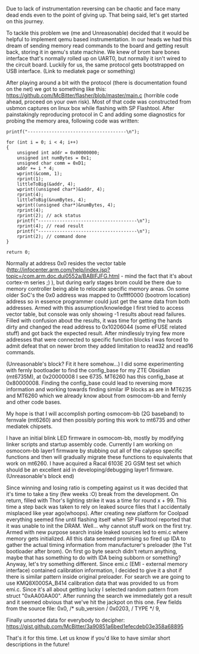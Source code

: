 Due to lack of instrumentation reversing can be chaotic and face many dead ends even to the point of giving up. That being said, let's get started on this journey.

To tackle this problem we (me and Unreasonable) decided that it would be helpful to implement qemu based instrumentation. In our heads we had this dream
of sending memory read commands to the board and getting result back, storing it in qemu's state machine. We knew of brom bare bones interface that's
normally rolled up on UART0, but normally it isn't wired to the circuit board. Luckily for us, the same protocol gets bootstrapped on USB interface. (Link to mediatek page or something)

After playing around a bit with the protocol (there is documentation found on the net) we got to something like this: https://github.com/McBitter/flasher/blob/master/main.c (horrible code ahead, proceed
on your own risk). Most of that code was constructed from usbmon captures on linux box while flashing with SP Flashtool. After painstakingly reproducing protocol in C and adding some diagnostics
for probing the memory area, following code was written:

    printf("-------------------------------------\n");

    for (int i = 0; i < 4; i++)
    {
        unsigned int addr = 0x00000000;
        unsigned int numBytes = 0x1;
        unsigned char comm = 0xD1;
        addr += i * 4;
        wprint(&comm, 1);
        rprint(1);
        littleToBig(&addr, 4);
        wprint((unsigned char*)&addr, 4);
        rprint(4);
        littleToBig(&numBytes, 4);
        wprint((unsigned char*)&numBytes, 4);
        rprint(4);
        rprint(2); // ack status
        printf("-------------------------------------\n");
        rprint(4); // read result
        printf("-------------------------------------\n");
        rprint(2); // command done
    }

    return 0;

Normally at address 0x0 resides the vector table (http://infocenter.arm.com/help/index.jsp?topic=/com.arm.doc.dui0552a/BABIFJFG.html - mind the fact that it's about cortex-m series ;) ),
but during early stages brom could be there due to memory controller being able to relocate specific memory areas. On some older SoC's the 0x0 address was mapped to 0xffff0000 (bootrom location) address so in essence
programmer could just get the same data from both addresses.
Armed with this assumption/knowledge I first tried to access vector table, but console was only showing -1 results about read failures. Filled with confusion about the results, it was time for getting the hands dirty
and changed the read address to 0x10206044 (some eFUSE related stuff) and got back the expected result. After mindlessly trying few more addresses that were connected to specific function blocks I was forced to admit defeat that
on newer brom they added limitation to read32 and read16 commands.

(Unreasonable's block? Fit it here somehow...)
I did some experimenting with fernly bootloader to find the config_base for my ZTE Obsidian (mt6735M), at 0x20000008 I see 6735.
MT6260 has this config_base at 0x80000008. Finding the config_base could lead to reversing more information and working towards finding similar IP blocks as are in MT6235 and MT6260 which
we already know about from osmocom-bb and fernly and other code bases.

My hope is that I will accomplish porting osmocom-bb (2G baseband) to fernvale (mt6260) and then possibly porting this work to mt6735 and other mediatek chipsets.

I have an initial blink LED firmware in osmocom-bb, mostly by modifying linker scripts and startup assembly code.
Currently I am working on osmocom-bb layer1 firmware by stubbing out all of the calypso specific functions and then will gradually migrate these functions to equivalents that work on mt6260.
I have acquired a Racal 6103E 2G GSM test set which should be an excellent aid in developing/debugging layer1 firmware.
(Unreasonable's block end)

Since winning and losing ratio is competing against us it was decided that it's time to take a tiny (few weeks :O) break from the development.
On return, filled with Thor's lighting strike it was a time for round x + 99. This time a step back was taken to rely on leaked source files that I accidentally misplaced like year ago(whoops).
After creating new platform for Coolpad everything seemed fine until flashing itself when SP Flashtool reported that it was unable to init the DRAM. Well... why cannot stuff work on the first try.
Armed with new purpose search inside leaked sources led to emi.c where memory gets initialized. All this data seemed promising so fired up IDA to gather the actual timing information
from manufacturer's preloader (the 1'st bootloader after brom). On first go byte search didn't return anything, maybe that has something to do with IDA being subborn or something? Anyway,
let's try something different.
Since emi.c (EMI - external memory interface) contained calibration information, I decided to give it a shot if there is similar pattern inside original preloader. For search we are going to use
KMQ8X000SA_B414 calibration data that was provided to us from emi.c. Since it's all about getting lucky I selected random pattern from struct "0xAA00AA00".
After running the search we immediately got a result and it seemed obvious that we've hit the jackpot on this one. Few fields from the source file:
0x0, /* sub_version /
0x0203, / TYPE */
9,

Finally unsorted data for everybody to decipher: https://gist.github.com/McBitter/3a90851a6bed1efecdeb03e358a68895

That's it for this time. Let us know if you'd like to have similar short descriptions in the future!
